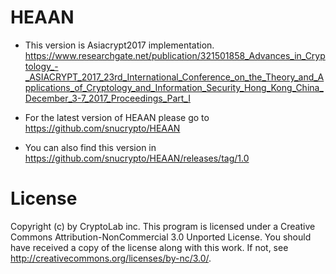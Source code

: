 # HEAAN

- This version is Asiacrypt2017 implementation. https://www.researchgate.net/publication/321501858_Advances_in_Cryptology_-_ASIACRYPT_2017_23rd_International_Conference_on_the_Theory_and_Applications_of_Cryptology_and_Information_Security_Hong_Kong_China_December_3-7_2017_Proceedings_Part_I

- For the latest version of HEAAN please go to https://github.com/snucrypto/HEAAN

- You can also find this version in https://github.com/snucrypto/HEAAN/releases/tag/1.0

# License
Copyright (c) by CryptoLab inc. This program is licensed under a Creative Commons Attribution-NonCommercial 3.0 Unported License. You should have received a copy of the license along with this work. If not, see http://creativecommons.org/licenses/by-nc/3.0/.
